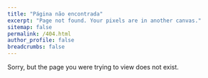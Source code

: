 ```yaml
---
title: "Página não encontrada"
excerpt: "Page not found. Your pixels are in another canvas."
sitemap: false
permalink: /404.html
author_profile: false
breadcrumbs: false
---
```


Sorry, but the page you were trying to view does not exist.
